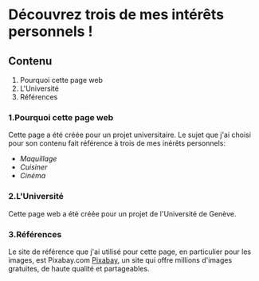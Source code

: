 # Découvrez trois de mes intérêts personnels !
## Contenu
1. Pourquoi cette page web
2. L'Université
3. Références

### 1.Pourquoi cette page web
Cette page a été créée pour un projet universitaire. Le sujet que j'ai choisi pour son contenu fait référence à trois de mes inérêts personnels:
- *Maquillage*
- *Cuisiner*
- *Cinéma*

### 2.L'Université
Cette page web a été créée pour un projet de l'Université de Genève.

### 3.Références
Le site de référence que j'ai utilisé pour cette page, en particulier pour les images, est Pixabay.com [Pixabay](https://www.pixabay.com), un site qui offre millions d'images gratuites, de haute qualité et partageables.